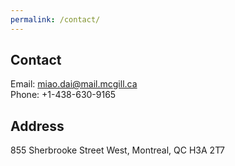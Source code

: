 ```yaml
---
permalink: /contact/
---
```


## Contact 
Email: miao.dai@mail.mcgill.ca   
Phone: +1-438-630-9165   

## Address  
855 Sherbrooke Street West,
Montreal, QC H3A 2T7
  


